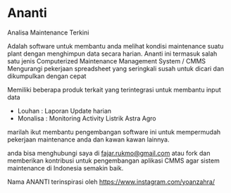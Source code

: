 # Ananti
Analisa Maintenance Terkini

Adalah software untuk membantu anda melihat kondisi maintenance suatu plant dengan menghimpun data secara harian.
Ananti ini termasuk salah satu jenis Computerized Maintenance Management System / CMMS
Mengurangi pekerjaan spreadsheet yang seringkali susah untuk dicari dan dikumpulkan dengan cepat

Memiliki beberapa produk terkait yang terintegrasi untuk membantu input data
- Louhan : Laporan Update harian
- Monalisa : Monitoring Activity Listrik Astra Agro

marilah ikut membantu pengembangan software ini untuk mempermudah pekerjaan maintenance anda dan kawan kawan lainnya.

anda bisa menghubungi saya di fajar.rukmo@gmail.com atau fork dan memberikan kontribusi untuk pengembangan aplikasi CMMS
agar sistem maintenance di Indonesia semakin baik.

Nama ANANTI terinspirasi oleh https://www.instagram.com/yoanzahra/
